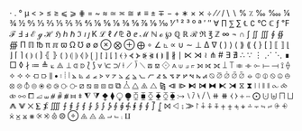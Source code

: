 ⋅  .  °  µ  <  >  ≤  ≥  ⩽  ⩾  ⋕  =  ~  ≈  ≃    ≍  ≅  ≠  ≡  ±  ∓  −  +  ∗    ×  ⨯  ÷  ⁄  ∕  /  \  ∖  %    ٪  ‰  ‱  ¼  ¾  ½  ↉  ⅓  ⅔    ⅕  ⅖  ⅗  ⅘  ⅙  ⅚  ⅛  ⅜  ⅝    ⅞  ⅑  ⅒  ⅟  ¹  ²  ³  º  ª    ′  ″  ∀  ∏  ⅀  ∑  ℄  ∁  ℃    ℂ  ƒ  ℉  ℱ  Ⅎ  ⅎ  ℰ  ℊ  ℋ    ℌ  ℎ  ℏ  ℑ  𝚤  𝚥  K  ℒ  ℓ    𝓁  ⅊  ∂  ⅇ  ℳ  ℕ  ℴ  ℘  ℚ    ℝ  ℛ  ℜ  ℥  ℤ  ∞  ¬  ∩  ∫    ∬  ∭  ∮  ∯  ∰  Π  ℿ  ℔  π    ℼ  ϖ  Ω  ℧  ø  ∅  ⊗  ⨂  ⊕    ⨁  ∘  ∠  ⦜  ∝  ∪  ∼  ⊥  ∆    ∇  (  )  ⟩  ⟨  ⟫  ⟪  {  }    [  ]  ⟦  ⟧  ⌊  ⌋  ⌈  ⌉  ⟬    ⟭  ⟮  ⟯  ⦃  ⦄  ⦅  ⦆  ⦇  ⦈    ⦉  ⦊  ⦋  ⦌  ⦍  ⦎  ⦏  ⦐  ⦑    ⦒  ⦓  ⦔  ⦕  ⦖  ⦗  ⦘  ∥  ∦    ∣  ⋉  ⋊  ≀  ⋔  #  ∃  ∄  ∴    ∵  ⋮  ⋰  ⋱  ∎  □  ◊  ∤  ≔    ≜  ⟀  ⟁  ⟂  ⟃  ⟄  ⟅  ⟆  ⟇    ⟈  ⟉  ⟊  ⟋  ⟌  ⟍  ⟎  ⟏  ⟐    ⟑  ⟒  ⟓  ⟔  ⟕  ⟖  ⟗  ⟘  ⟙    ⟚  ⟛  ⟜  ⟝  ⟞  ⟟  ⟠  ⟡  ⟢    ⟣  ⟤  ⟥  ⦀  ⦁  ⦂  ⦙  ⦚  ⦛    ⦝  ⦞  ⦟  ⦠  ⦡  ⦢  ⦣  ⦤  ⦥    ⦦  ⦧  ⦨  ⦩  ⦪  ⦫  ⦬  ⦭  ⦮    ⦯  ⦰  ⦱  ⦲  ⦳  ⦴  ⦵  ⦶  ⦷    ⦸  ⦹  ⦺  ⦻  ⦼  ⦽  ⦾  ⦿  ⧀    ⧁  ⧂  ⧃  ⧄  ⧅  ⧆  ⧇  ⧈  ⧉    ⧊  ⧋  ⧌  ⧍  ⧎  ⧏  ⧐  ⧑  ⧒    ⧓  ⧔  ⧕  ⧖  ⧗  ⧘  ⧙  ⧚  ⧛    ⧜  ⧝  ⧞  ⧟  ⧠  ⧡  ⧢  ⧣  ⧤    ⧥  ⧦  ⧧  ⧨  ⧩  ⧪  ⧫  ⧬  ⧭    ⧮  ⧯  ⧰  ⧱  ⧲  ⧳  ⧴  ⧵  ⧶    ⧷  ⧸  ⧹  ⧺  ⧻  ⧼  ⧽  ⧾  ⧿    ⨀  ⨃  ⨄  ⨅  ⨆  ⨇  ⨈  ⨉  ⨊    ⨋  ⨌  ⨍  ⨎  ⨏  ⨐  ⨑  ⨒  ⨓    ⨔  ⨕  ⨖  ⨗  ⨘  ⨙  ⨚  ⨛  ⨜    ⨝  ⨞  ⨟  ⨠  ⨡  ⨢  ⨣  ⨤  ⨥    ⨦  ⨧  ⨨  ⨩  ⨪  ⨫  ⨬  ⨭  ⨮    ⨰  ⨱  ⨲  ⨳  ⨴  ⨵  ⨶  ⨷  ⨸    ⨹  ⨺  ⨻  ⨼  ⨽  ⨾  ⨿